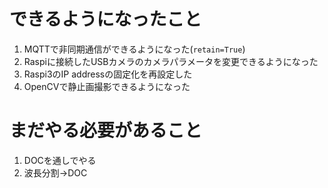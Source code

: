 # できるようになったこと

1. MQTTで非同期通信ができるようになった(```retain=True```)
2. Raspiに接続したUSBカメラのカメラパラメータを変更できるようになった
3. Raspi3のIP addressの固定化を再設定した
4. OpenCVで静止画撮影できるようになった


# まだやる必要があること

1. DOCを通しでやる
1. 波長分割→DOC
